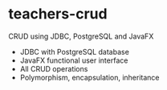 # teachers-crud
CRUD using JDBC, PostgreSQL and JavaFX

- JDBC with PostgreSQL database
- JavaFX functional user interface
- All CRUD operations
- Polymorphism, encapsulation, inheritance
